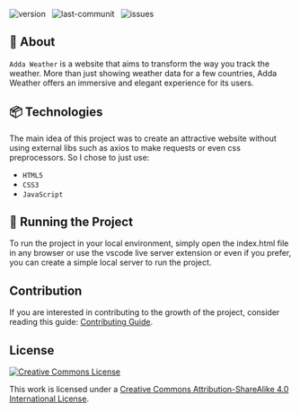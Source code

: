 <img src="https://img.shields.io/badge/Version-1.0.0-brightgreen" alt="version" />&nbsp;&nbsp;
<img src="https://img.shields.io/github/last-commit/li3tson/Adda" alt="last-communit" />&nbsp;&nbsp;
<img src="https://img.shields.io/github/issues/li3tson/Adda" alt="issues" />

## :rocket: About

`Adda Weather` is a website that aims to transform the way you track the weather. More than just showing weather data for a few countries, Adda Weather offers an immersive and elegant experience for its users.

## :package: Technologies

The main idea of this project was to create an attractive website without using external libs such as axios to make requests or even css preprocessors. So I chose to just use:

- `HTML5`
- `CSS3`
- `JavaScript`

## :flight_departure: Running the Project

To run the project in your local environment, simply open the index.html file in any browser or use the vscode live server extension or even if you prefer, you can create a simple local server to run the project.

## Contribution

If you are interested in contributing to the growth of the project, consider reading this guide: [Contributing Guide](CONTRIBUTING.md).

## License

[![Creative Commons License](https://i.creativecommons.org/l/by-sa/4.0/88x31.png)](http://creativecommons.org/licenses/by-sa/4.0/)

This work is licensed under a [Creative Commons Attribution-ShareAlike 4.0 International License](http://creativecommons.org/licenses/by-sa/4.0/).

